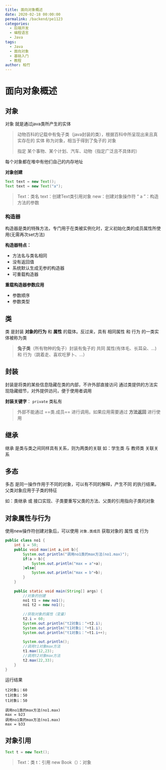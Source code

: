 ```yaml
---
title: 面向对象概述
date: 2020-02-18 00:00:00
permalink: /backend/pe1123
categories:
  - 后端开发
  - 编程语言
  - Java
tags:
  - Java
  - 面向对象
  - 基础入门
  - 教程
author: 柏竹
---
```




# 面向对象概述

## 对象

对象 就是通过java类所产生的实体

> 动物百科的记载中有兔子类（java封装的类），根据百科中所呈现出来且真实存在的 实体 称为对象，相当于得到了兔子的 对象
>
> 指定 某个事物、某个计划、汽车、动物（指定广泛且不具体的）

每个对象都在堆中有他们自己的内存地址

**对象创建**

```java
Text text = new Text();
Text text = new Text("a");
```

> Text：类名
> text：创建Text类引用对象
> new：创建对象操作符
> “ a ”：构造方法的参数

### 构造器

构造器是类的特殊方法，专门用于在类被实例化时，定义初始化类的成员属性所使用(无需再次set方法)

**构造器特点：**

- 方法名与类名相同
- 没有返回值
- 系统默认生成无参的构造器
- 可重载构造器

**重载构造器参数应用**

- 参数顺序
- 参数类型

## 类

类 是封装 **对象的行为** 和 **属性** 的载体。反过来，具有 相同属性 和 行为 的一类实体被称为类

> **兔子类**（所有物种的兔子）封装有兔子的 共同 属性(有体毛、长耳朵、...) 和 行为（跳着走、喜欢吃萝卜、...）

## 封装

封装是将类的某些信息隐藏在类的内部，不许外部直接访问
通过类提供的方法实现隐藏细节，对外提供访问，便于使用者调用

**封装关键字**： `private` 类私有

> 外部不能通过 ==类.成员== 进行调用。如果应用需要通过 **方法返回** 进行使用

## 继承

继承 是类与类之间同样具有关系，则为两类的关联
如：学生类 与 教师类 关联关系

## 多态

多态 是同一操作作用于不同的对象，可以有不同的解释，产生不同 的执行结果。父类对象应用于子类的特征

如：类继承 或 接口实现、子类要重写父类的方法、父类的引用指向子类的对象





## 对象属性与行为

使用new操作符创建对象后，可以使用 `对象.类成员` 获取对象的 属性 或 行为 

```java
public class no1 {
    int i = 50;
    public void max(int a,int b){
        System.out.println("调用no1类的max方法(no1.max)");
        if(a > b){
            System.out.println("max = a"+a);
        }else{
            System.out.println("max = b"+b);
        }
    }
    
    public static void main(String[] args) {
        //对象的创建
        no1 t1 = new no1();
        no1 t2 = new no1();
        
        //获取对象的属性（变量）
        t2.i = 60;
        System.out.println("t2对象i："+t2.i);
        System.out.println("t1对象i："+t1.i);
        System.out.println("t1对象i："+t1.i++);
    
        System.out.println();
        //调用t1对象max方法
        t1.max(12,23);
        //调用t2对象max方法
        t2.max(22,33);
    }
}
```

运行结果

```text
t2对象i：60
t1对象i：50
t1对象i：50

调用no1类的max方法(no1.max)
max = b23
调用no1类的max方法(no1.max)
max = b33
```

## 对象引用

```java
Text t = new Text();
```

> Text：类
> t：引用
> new Book（）：对象
